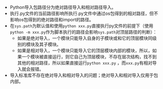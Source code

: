 * Python导入包路径分为绝对路径导入和相对路径导入。
* 执行.py文件的当前路径影响所执行.py文件中通过os包得到的相对路径，但不影响os包得到的绝对路径和import的路径。
* 在`sys.path`为默认值和使用`python xxx.py`直接执行py文件的前提下（使用`python -m xxx.py`作为脚本执行的路径会影响`sys.path`对顶层路径的判断）：
  - 如果是绝对导入，一个模块只能导入自身的子模块或和它的顶层模块同级别的模块及其子模块。
  - 如果是相对导入，一个模块只能导入它的顶层模块内部的模块，所以，如果一个模块被直接运行，则它自己为顶层模块，不存在层次结构，找不到其他的相对路径，所以如果直接运行`python xxx.py` ，而`xxx.py`有相对导入就会报错。
* 导入标准库不存在绝对导入和相对导入的问题；绝对导入和相对导入仅用于包内部。
